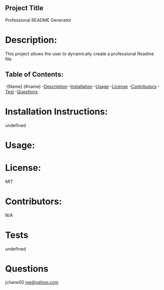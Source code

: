 
## Project Title
Professional README Generator
  

# Description:
This project allows the user to dynamically create a professional Readme file


## Table of Contents:
-[Name] (#name)
-[Description](#description)
-[Installation](#installation)
-[Usage](#usage)
-[License](#license)
-[Contributors](#contributors)
-[Test](#test)
-[Questions](#questions)


# Installation Instructions:
undefined

# Usage:


# License:
MIT

# Contributors:
N/A

# Tests
undefined

# Questions
jchane00
joe@yahoo.com


